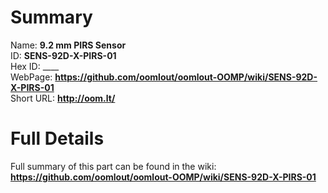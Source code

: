 
Summary
=================
  
Name: __9.2 mm PIRS Sensor__    
ID: __SENS-92D-X-PIRS-01__   
Hex ID: ____   
WebPage: __https://github.com/oomlout/oomlout-OOMP/wiki/SENS-92D-X-PIRS-01__   
Short URL: __http://oom.lt/__   

Full Details
==========================
Full summary of this part can be found in the wiki:   
__https://github.com/oomlout/oomlout-OOMP/wiki/SENS-92D-X-PIRS-01__    


